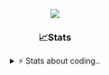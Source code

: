 <div align="center">
  
<p align="center">
  <img src="https://lanyard.cnrad.dev/api/1018290650602553364" />
</p>

### 📈Stats
<details>
    <summary> ⚡ Stats about coding.. </> </summary>
    <br/>

<!--START_SECTION:waka-->
![Code Time](http://img.shields.io/badge/Code%20Time-8%20hrs%205%20mins-blue)

![Profile Views](http://img.shields.io/badge/Profile%20Views-113-blue)

**🐱 My GitHub Data** 

> 📦 729.5 kB Used in GitHub's Storage 
 > 
> 🏆 94 Contributions in the Year 2024
 > 
> 💼 Opted to Hire
 > 
> 📜 6 Public Repositories 
 > 
> 🔑 14 Private Repositories 
 > 
**I'm a Night 🦉** 

```text
🌞 Morning                34 commits          ██░░░░░░░░░░░░░░░░░░░░░░░   07.61 % 
🌆 Daytime                183 commits         ██████████░░░░░░░░░░░░░░░   40.94 % 
🌃 Evening                187 commits         ██████████░░░░░░░░░░░░░░░   41.83 % 
🌙 Night                  43 commits          ██░░░░░░░░░░░░░░░░░░░░░░░   09.62 % 
```
📅 **I'm Most Productive on Sunday** 

```text
Monday                   21 commits          █░░░░░░░░░░░░░░░░░░░░░░░░   04.70 % 
Tuesday                  55 commits          ███░░░░░░░░░░░░░░░░░░░░░░   12.30 % 
Wednesday                83 commits          █████░░░░░░░░░░░░░░░░░░░░   18.57 % 
Thursday                 71 commits          ████░░░░░░░░░░░░░░░░░░░░░   15.88 % 
Friday                   46 commits          ███░░░░░░░░░░░░░░░░░░░░░░   10.29 % 
Saturday                 71 commits          ████░░░░░░░░░░░░░░░░░░░░░   15.88 % 
Sunday                   100 commits         ██████░░░░░░░░░░░░░░░░░░░   22.37 % 
```


📊 **This Week I Spent My Time On** 

```text
🕑︎ Time Zone: Europe/Berlin

💬 Programming Languages: 
JavaScript               3 hrs 42 mins       ███████████░░░░░░░░░░░░░░   45.85 % 
Lua                      3 hrs 17 mins       ██████████░░░░░░░░░░░░░░░   40.68 % 
JSON                     15 mins             █░░░░░░░░░░░░░░░░░░░░░░░░   03.14 % 
EJS                      12 mins             █░░░░░░░░░░░░░░░░░░░░░░░░   02.48 % 
Bash                     11 mins             █░░░░░░░░░░░░░░░░░░░░░░░░   02.33 % 

🔥 Editors: 
VS Code                  8 hrs 5 mins        █████████████████████████   100.00 % 

🐱‍💻 Projects: 
acp.illusionrp.ro        3 hrs 26 mins       ███████████░░░░░░░░░░░░░░   42.57 % 
[gamemode]               2 hrs 13 mins       ███████░░░░░░░░░░░░░░░░░░   27.50 % 
resources                1 hr 12 mins        ████░░░░░░░░░░░░░░░░░░░░░   14.92 % 
sql.services             35 mins             ██░░░░░░░░░░░░░░░░░░░░░░░   07.38 % 
[DL]-Arcus_v1.3          16 mins             █░░░░░░░░░░░░░░░░░░░░░░░░   03.40 % 

💻 Operating System: 
Windows                  8 hrs 5 mins        █████████████████████████   100.00 % 
```

**I Mostly Code in JavaScript** 

```text
JavaScript               5 repos             ████████░░░░░░░░░░░░░░░░░   31.25 % 
Lua                      3 repos             █████░░░░░░░░░░░░░░░░░░░░   18.75 % 
Python                   3 repos             █████░░░░░░░░░░░░░░░░░░░░   18.75 % 
TypeScript               2 repos             ███░░░░░░░░░░░░░░░░░░░░░░   12.50 % 
HTML                     1 repo              ██░░░░░░░░░░░░░░░░░░░░░░░   06.25 % 
```




 Last Updated on 03/06/2024 09:17:55 UTC
<!--END_SECTION:waka-->
</details>
